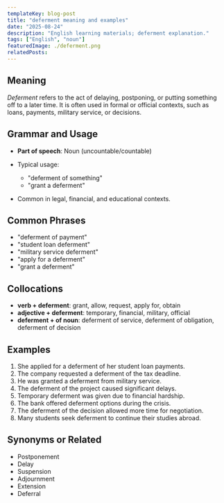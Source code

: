 ```yaml
---
templateKey: blog-post
title: "deferment meaning and examples"
date: "2025-08-24"
description: "English learning materials; deferment explanation."
tags: ["English", "noun"]
featuredImage: ./deferment.png
relatedPosts:
---
```


## Meaning

_Deferment_ refers to the act of delaying, postponing, or putting something off to a later time. It is often used in formal or official contexts, such as loans, payments, military service, or decisions.

## Grammar and Usage

- **Part of speech**: Noun (uncountable/countable)
- Typical usage:

  - "deferment of something"
  - "grant a deferment"

- Common in legal, financial, and educational contexts.

## Common Phrases

- "deferment of payment"
- "student loan deferment"
- "military service deferment"
- "apply for a deferment"
- "grant a deferment"

## Collocations

- **verb + deferment**: grant, allow, request, apply for, obtain
- **adjective + deferment**: temporary, financial, military, official
- **deferment + of noun**: deferment of service, deferment of obligation, deferment of decision

## Examples

1. She applied for a deferment of her student loan payments.
2. The company requested a deferment of the tax deadline.
3. He was granted a deferment from military service.
4. The deferment of the project caused significant delays.
5. Temporary deferment was given due to financial hardship.
6. The bank offered deferment options during the crisis.
7. The deferment of the decision allowed more time for negotiation.
8. Many students seek deferment to continue their studies abroad.

## Synonyms or Related

- Postponement
- Delay
- Suspension
- Adjournment
- Extension
- Deferral
